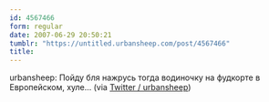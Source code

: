 ```yaml
---
id: 4567466
form: regular
date: 2007-06-29 20:50:21
tumblr: "https://untitled.urbansheep.com/post/4567466"
title:
---
```


<p>urbansheep: Пойду бля нажрусь тогда водиночку на фудкорте в Европейском, хуле&hellip; (via <a href="http://twitter.com/urbansheep/statuses/126560502">Twitter / urbansheep</a>)</p>

